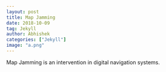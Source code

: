 ```yaml
---
layout: post
title: Map Jamming
date: 2018-10-09
tag: Jekyll
author: Abhishek
categories: ["Jekyll"]
image: "a.png"
---
```



Map Jamming is an intervention in digital navigation systems.
